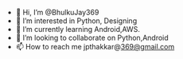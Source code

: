 - 👋 Hi, I’m @BhulkuJay369
- 👀 I’m interested in Python, Designing
- 🌱 I’m currently learning Android,AWS.
- 💞️ I’m looking to collaborate on Python,Android
- 📫 How to reach me jpthakkar@369@gmail.com

<!---
BhulkuJay369/BhulkuJay369 is a ✨ special ✨ repository because its `README.md` (this file) appears on your GitHub profile.
You can click the Preview link to take a look at your changes.
--->
